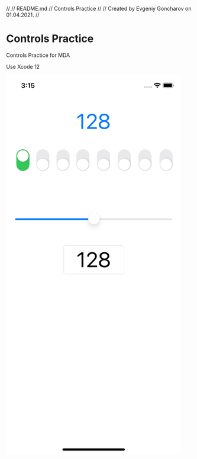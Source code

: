 //
//  README.md
//  Controls Practice
//
//  Created by Evgeniy Goncharov on 01.04.2021.
//

# Controls Practice
Controls Practice for MDA

Use Xcode 12

![](https://github.com/Evgen-ios/Controls-Practice/blob/main/Screenshots/Simulator%20Screen%20Shot%20-%20iPhone%2011%20-%202021-04-01%20at%2015.15.01.png?raw=true)
